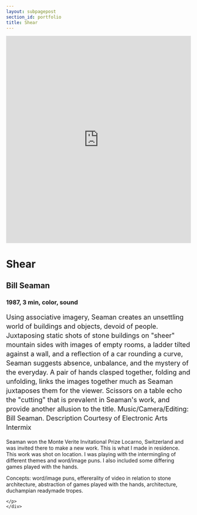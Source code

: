 ```yaml
---
layout: subpagepost
section_id: portfolio
title: Shear
---
```

<div class="full">
    <div class="row">
        <div class="large-12 large-centered columns">
        <iframe src="https://player.vimeo.com/video/404777710" width="640" height="564" frameborder="0" allow="autoplay; fullscreen" allowfullscreen></iframe>
        </div>
    </div>
    <div class="Text_works">
    <h1>Shear</h1>
    <h2>Bill Seaman</h2>
    <h3>1987, 3 min, color, sound</h3>
    <p style="line-height:25px; font-size: 18px">
Using associative imagery, Seaman creates an unsettling world of buildings and objects, devoid of people. Juxtaposing static shots of stone buildings on "sheer" mountain sides with images of empty rooms, a ladder tilted against a wall, and a reflection of a car rounding a curve, Seaman suggests absence, unbalance, and the mystery of the everyday. A pair of hands clasped together, folding and unfolding, links the images together much as Seaman juxtaposes them for the viewer. Scissors on a table echo the "cutting" that is prevalent in Seaman's work, and provide another allusion to the title.
Music/Camera/Editing: Bill Seaman.
Description Courtesy of Electronic Arts Intermix

Seaman won the Monte Verite Invitational Prize Locarno, Switzerland  and was invited there to make a new work. This is what I made in residence. This work was shot on location. I was playing with the intermingling of different themes and word/image puns. I also included some differing games played with the hands. 

Concepts: word/image puns, effererality of video in relation to stone architecture, abstraction of games played with the hands, architecture, duchampian readymade tropes. 

    </p>
    </div>
</div>

